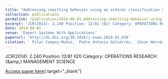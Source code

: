 ```yaml
---
title: "Addressing remitting behavior using an ordinal classification approach"
collection: publications
permalink: /publication/2014-08-01-Addressing-remitting-behavior-using-an-ordinal-classification-approach
excerpt: 'JCR(2014): 2.240 Position: 12/81 (Q1) Category: OPERATIONS RESEARCH {\&amp;} MANAGEMENT SCIENCE'
date: 2014-08-01
venue: 'Expert Systems With Applications'
paperurl: 'http://dx.doi.org/10.1016/j.eswa.2014.01.036'
citation: ' Pilar Campoy-Muñoz,  Pedro Antonio Gutiérrez,  César Hervás-Martínez, &quot;Addressing remitting behavior using an ordinal classification approach.&quot; Expert Systems With Applications, Vol. 41(10), 2014, pp.4752--4761.'
---
```

JCR(2014): 2.240 Position: 12/81 (Q1) Category: OPERATIONS RESEARCH {\&amp;} MANAGEMENT SCIENCE

[Access paper here](http://dx.doi.org/10.1016/j.eswa.2014.01.036){:target="_blank"}
